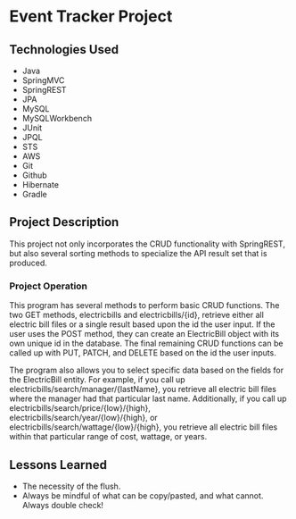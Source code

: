 # Event Tracker Project

## Technologies Used
<ul>
  <li>Java</li>
  <li>SpringMVC</li>
  <li>SpringREST</li>
  <li>JPA</li>
  <li>MySQL</li>
  <li>MySQLWorkbench</li>
  <li>JUnit</li>
  <li>JPQL</li>
  <li>STS</li>
  <li>AWS</li>
  <li>Git</li>
  <li>Github</li>
  <li>Hibernate</li>
  <li>Gradle</li>
</ul>

## Project Description

This project not only incorporates the CRUD functionality with SpringREST, but also several sorting methods to specialize the API result set that is produced.

### Project Operation

This program has several methods to perform basic CRUD functions. The two GET methods, electricbills and electricbills/{id}, retrieve either all electric bill files or a single result based upon the id the user input. If the user uses the POST method, they can create an ElectricBill object with its own unique id in the database. The final remaining CRUD functions can be called up with PUT, PATCH, and DELETE based on the id the user inputs.

The program also allows you to select specific data based on the fields for the ElectricBill entity. For example, if you call up electricbills/search/manager/{lastName}, you retrieve all electric bill files where the manager had that particular last name. Additionally, if you call up electricbills/search/price/{low}/{high}, electricbills/search/year/{low}/{high}, or electricbills/search/wattage/{low}/{high}, you retrieve all electric bill files within that particular range of cost, wattage, or years.

## Lessons Learned

* The necessity of the flush.<br>
* Always be mindful of what can be copy/pasted, and what cannot. Always double check!<br>
